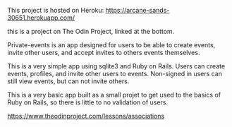 This project is hosted on Heroku:
https://arcane-sands-30651.herokuapp.com/

this is a project on The Odin Project, linked at the bottom.

Private-events is an app designed for users to be able to create events, invite other users, and accept invites to others events themselves.

This is a very simple app using sqlite3 and Ruby on Rails. Users can create events, profiles, and invite other users to events.
Non-signed in users can still view events, but can not invite others.

This is a very basic app built as a small projet to get used to the basics of Ruby on Rails, so there is little to no validation of users.

https://www.theodinproject.com/lessons/associations